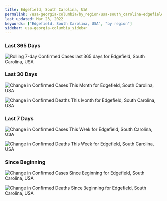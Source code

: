 ```yaml
---
title: Edgefield, South Carolina, USA
permalink: /usa-georgia-columbia/by_region/usa-south_carolina-edgefield-by_region.html
last_updated: Mar 23, 2022
keywords: ["Edgefield, South Carolina, USA", "by region"]
sidebar: usa-georgia-columbia_sidebar
---
```


<h3>Last 365 Days</h3>

![Rolling 7-day Confirmed Cases last 365 days for Edgefield, South Carolina, USA](/covid_tracker/images/graphs/usa-south_carolina-edgefield-weekly_totals_graph.png)

<h3>Last 30 Days</h3>

![Change in Confirmed Cases This Month for Edgefield, South Carolina, USA](/covid_tracker/images/graphs/usa-south_carolina-edgefield-delta_confirmed-30_days_graph.png)

![Change in Confirmed Deaths This Month for Edgefield, South Carolina, USA](/covid_tracker/images/graphs/usa-south_carolina-edgefield-delta_deaths-30_days_graph.png)

<h3>Last 7 Days</h3>

![Change in Confirmed Cases This Week for Edgefield, South Carolina, USA](/covid_tracker/images/graphs/usa-south_carolina-edgefield-delta_confirmed-7_days_graph.png)

![Change in Confirmed Deaths This Week for Edgefield, South Carolina, USA](/covid_tracker/images/graphs/usa-south_carolina-edgefield-delta_deaths-7_days_graph.png)

<h3>Since Beginning</h3>

![Change in Confirmed Cases Since Beginning for Edgefield, South Carolina, USA](/covid_tracker/images/graphs/usa-south_carolina-edgefield-delta_confirmed-since_beginning_graph.png)

![Change in Confirmed Deaths Since Beginning for Edgefield, South Carolina, USA](/covid_tracker/images/graphs/usa-south_carolina-edgefield-delta_deaths-since_beginning_graph.png)
